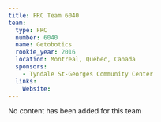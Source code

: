 ```yaml
---
title: FRC Team 6040
team:
  type: FRC
  number: 6040
  name: Getobotics
  rookie_year: 2016
  location: Montreal, Québec, Canada
  sponsors:
    - Tyndale St-Georges Community Center
  links:
    Website: 
---
```

No content has been added for this team